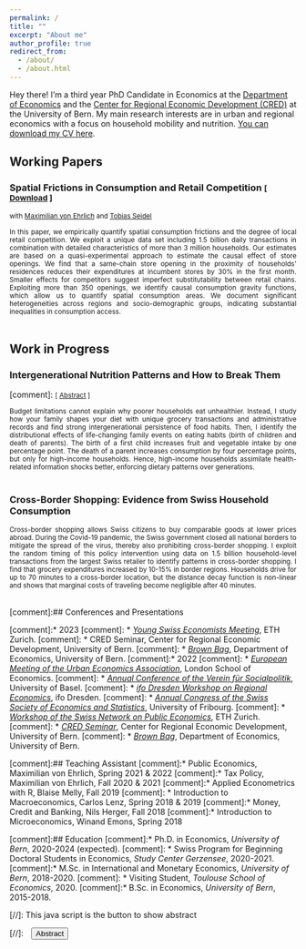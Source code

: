 ```yaml
---
permalink: /
title: ""
excerpt: "About me"
author_profile: true
redirect_from: 
  - /about/
  - /about.html
---
```


Hey there! I’m a third year PhD Candidate in Economics at the <a href="https://www.vwi.unibe.ch/index_eng.html">Department of Economics</a> and the <a href="https://www.cred.unibe.ch/index_eng.html">Center for Regional Economic Development (CRED)</a>  at the University of Bern. My main research interests are in urban and regional economics with a focus on household mobility and nutrition. <a href="https://frederickluser.github.io/files/cv_frederic_kluser.pdf" download>You can download my CV here</a>.


## Working Papers

### Spatial Frictions in Consumption and Retail Competition <small>[ <a href="https://www.cred.unibe.ch/unibe/portal/fak_wiso/wiso_kzen/cred/content/e54587/e57624/e57629/e1261154/Spatial_Consumption_Frictions_ger.pdf" download>Download</a> ]</small>
<small>with <a href="https://maxvehrlich.ch/">Maximilian von Ehrlich</a> and <a href="https://sites.google.com/site/tobiasseideluni/home-1">Tobias Seidel</a></small>
<div style="height:  auto; width: auto;text-align: justify; line-height: 1.2" ><small>
  In this paper, we empirically quantify spatial consumption frictions and the degree of local retail competition. We exploit a unique data set including 1.5 billion daily transactions in combination with detailed characteristics of more than 3 million households. Our estimates are based on a quasi-experimental approach to estimate the causal effect of store openings. 
  We find that a same-chain store opening in the proximity of households' residences reduces their expenditures at incumbent stores by 30% in the first month. Smaller effects for competitors suggest imperfect substitutability between retail chains. Exploiting more than 350 openings, we identify causal consumption gravity functions, which allow us to quantify spatial consumption areas. We document significant heterogeneities across regions and socio-demographic groups, indicating substantial inequalities in consumption access.
</small><br><br/>
</div>

## Work in Progress

### Intergenerational Nutrition Patterns and How to Break Them
[comment]: <small>[ <a href="#/" onclick="visib('diet')">Abstract</a> ] </small>
<div style="height:  auto; width: auto;text-align: justify; line-height: 1.2" ><small>
Budget limitations cannot explain why poorer households eat unhealthier. 
Instead, I study how your family shapes your diet with unique grocery transactions and administrative records and find strong intergenerational persistence of food habits.
Then, I identify the distributional effects of life-changing family events on eating habits (birth of children and death of parents). 
The birth of a first child increases fruit and vegetable intake by one percentage point. 
The death of a parent increases consumption by four percentage points, but only for high-income households. 
Hence, high-income households assimilate health-related information shocks better, enforcing dietary patterns over generations.
</small><br><br/>
</div>

### Cross-Border Shopping: Evidence from Swiss Household Consumption
<div style="height:  auto; width: auto;text-align: justify; line-height: 1.2" ><small>
Cross-border shopping allows Swiss citizens to buy comparable goods at lower prices abroad.
During the Covid-19 pandemic, the Swiss government closed all national borders to mitigate the spread of the virus, thereby also prohibiting cross-border shopping. I exploit the random timing of this policy intervention using data on 1.5 billion household-level transactions from the largest Swiss retailer to identify patterns in cross-border shopping. 
I find that grocery expenditures increased by 10-15% in border regions. Households drive for up to 70 minutes to a cross-border location, but the distance decay function is non-linear and shows that marginal costs of traveling become negligible after 40 minutes.
</small><br><br/>
</div>


[comment]:## Conferences and Presentations

[comment]:* 2023
[comment]:     * *<a href="https://www.sgvs.ch/conferences/ysem2023">Young Swiss Economists Meeting</a>*, ETH Zurich.
[comment]:     * CRED Seminar, Center for Regional Economic Development, University of Bern. 
[comment]:    * *<a href="https://www.cred.unibe.ch/research/events/seminars/index_eng.html">Brown Bag</a>*, Department of Economics, University of Bern.
[comment]:* 2022
[comment]:     * *<a href="https://urbaneconomics.org/meetings/emuea2022/program.html">European Meeting of the Urban Economics Association</a>*, London School of Economics.
[comment]:     * *<a href="https://www.socialpolitik.de/de/termin/jahrestagung-2022">Annual Conference of the Verein für Socialpolitik</a>*, University of Basel.
[comment]:     * *<a href="https://www.ifo.de/en/event/2022-09-08/12th-ifo-dresden-workshop-regional-economics">ifo Dresden Workshop on Regional Economics</a>*, ifo Dresden.
[comment]:     * *<a href="https://www.sgvs.ch/conferences/sses2022">Annual Congress of the Swiss Society of Economics and Statistics</a>*, University of Fribourg.
[comment]:     * *<a href="https://kof.ethz.ch/en/news-and-events/event-calendar-page/swiss-network-on-public-economics--snope--call-for-papers.html">Workshop of the Swiss Network on Public Economics</a>*, ETH Zurich. 
[comment]:     * *<a href="https://www.cred.unibe.ch/unibe/portal/fak_wiso/wiso_kzen/cred/content/e54603/e274780/e918207/e1176032/ProgrammCREDSeminarFS2022_ger.pdf">CRED Seminar</a>*, Center for Regional Economic Development, University of Bern. 
[comment]:     * *<a href="https://www.cred.unibe.ch/research/events/seminars/index_eng.html">Brown Bag</a>*, Department of Economics, University of Bern.


[comment]:## Teaching Assistant
[comment]:* Public Economics, Maximilian von Ehrlich, Spring 2021 & 2022
[comment]:* Tax Policy, Maximilian von Ehrlich, Fall 2020 & 2021
[comment]:* Applied Econometrics with R, Blaise Melly, Fall 2019
[comment]: * Introduction to Macroeconomics, Carlos Lenz, Spring 2018 & 2019
[comment]:* Money, Credit and Banking, Nils Herger, Fall 2018
[comment]:* Introduction to Microeconomics, Winand Emons, Spring 2018

[comment]:## Education
[comment]:* Ph.D. in Economics, *University of Bern*, 2020-2024 (expected).
[comment]:  * Swiss Program for Beginning Doctoral Students in Economics, *Study Center Gerzensee*, 2020-2021.
[comment]:* M.Sc. in International and Monetary Economics, *University of Bern*, 2018-2020.
[comment]:  * Visiting Student, *Toulouse School of Economics*, 2020.
[comment]:* B.Sc. in Economics, *University of Bern*, 2015-2018.


[//]: This java script is the button to show abstract
<script>
 function visib(id) {
  var x = document.getElementById(id);
  if (x.style.display === "block") {
    x.style.display = "none";
  } else {
    x.style.display = "block";
  }
}
</script>

[//]:&emsp;<button onclick="visib('polariz')" class="btn btn--inverse btn--small">Abstract</button>


